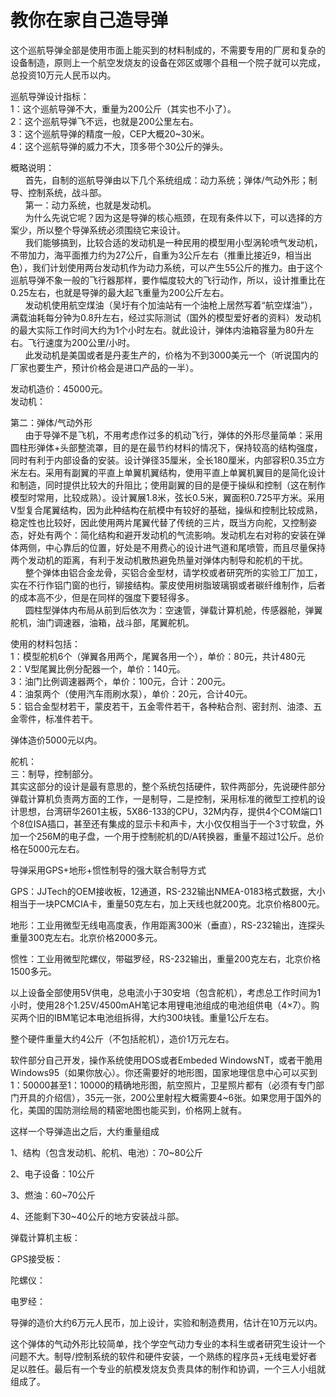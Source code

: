 

# 教你在家自己造导弹

这个巡航导弹全部是使用市面上能买到的材料制成的，不需要专用的厂房和复杂的设备制造，原则上一个航空发烧友的设备在郊区或哪个县租一个院子就可以完成，总投资10万元人民币以内。

巡航导弹设计指标：  
1：这个巡航导弹不大，重量为200公斤（其实也不小了）。  
2：这个巡航导弹飞不远，也就是200公里左右。  
3：这个巡航导弹的精度一般，CEP大概20~30米。  
4：这个巡航导弹的威力不大，顶多带个30公斤的弹头。

概略说明：  
      首先，自制的巡航导弹由以下几个系统组成：动力系统；弹体/气动外形；制导、控制系统，战斗部。  
      第一：动力系统，也就是发动机。  
      为什么先说它呢？因为这是导弹的核心瓶颈，在现有条件以下，可以选择的方案少，所以整个导弹系统必须围绕它来设计。  
      我们能够搞到，比较合适的发动机是一种民用的模型用小型涡轮喷气发动机，不带加力，海平面推力约为27公斤，自重为3公斤左右（推重比接近9，相当出色），我们计划使用两台发动机作为动力系统，可以产生55公斤的推力。由于这个巡航导弹不象一般的飞行器那样，要作幅度较大的飞行动作，所以，设计推重比在0.25左右，也就是导弹的最大起飞重量为200公斤左右。  
      发动机使用航空煤油（吴圩有个加油站有一个油枪上居然写着“航空煤油”）， 满载油耗每分钟为0.8升左右，经过实际测试（国外的模型爱好者的资料）发动机的最大实际工作时间大约为1个小时左右。就此设计，弹体内油箱容量为80升左右。飞行速度为200公里/小时。  
      此发动机是美国或者是丹麦生产的，价格为不到3000美元一个（听说国内的厂家也要生产，预计价格会是进口产品的一半）。

发动机造价：45000元。  
发动机：

第二：弹体/气动外形  
      由于导弹不是飞机，不用考虑作过多的机动飞行，弹体的外形尽量简单：采用圆柱形弹体+头部整流罩，目的是在最节约材料的情况下，保持较高的结构强度，同时有利于内部设备的安装。设计弹径35厘米，全长180厘米，内部容积0.35立方米左右。采用有副翼的平直上单翼机翼结构，使用平直上单翼机翼目的是简化设计和制造，同时提供比较大的升阻比；使用副翼的目的是便于操纵和控制（这在制作模型时常用，比较成熟）。设计翼展1.8米，弦长0.5米，翼面积0.725平方米。采用V型复合尾翼结构，因为此种结构在航模中有较好的基础，操纵和控制比较成熟，稳定性也比较好，因此使用两片尾翼代替了传统的三片，既当方向舵，又控制姿态，好处有两个：简化结构和避开发动机的气流影响。发动机左右对称的安装在弹体两侧，中心靠后的位置，好处是不用费心的设计进气道和尾喷管，而且尽量保持两个发动机的距离，有利于发动机散热避免热量对弹体内制导和舵机的干扰。  
      整个弹体由铝合金龙骨，买铝合金型材，请学校或者研究所的实验工厂加工，实在不行作铝门窗的也行，铆接结构。蒙皮使用树脂玻璃钢或者碳纤维制作，后者的成本高不少，但是在同样的强度下要轻得多。  
      圆柱型弹体内布局从前到后依次为：空速管，弹载计算机舱，传感器舱，弹翼舵机，油门调速器，油箱，战斗部，尾翼舵机。

使用的材料包括：  
1：模型舵机6个（弹翼各用两个，尾翼各用一个），单价：80元，共计480元  
2：V型尾翼比例分配器一个，单价：140元。  
3：油门比例调速器两个，单价：100元，合计：200元。  
4：油泵两个（使用汽车雨刷水泵），单价：20元，合计40元。  
5：铝合金型材若干，蒙皮若干，五金零件若干，各种粘合剂、密封剂、油漆、五金零件，标准件若干。

弹体造价5000元以内。

舵机：  
三：制导，控制部分。  
其实这部分的设计是最有意思的，整个系统包括硬件，软件两部分，先说硬件部分  
弹载计算机负责两方面的工作，一是制导，二是控制，采用标准的微型工控机的设计思想，台湾研华2601主板，5X86-133的CPU，32M内存，提供4个COM端口1个8位ISA插口，甚至还有集成的显示卡和声卡，大小仅仅相当于一个3寸软盘，外加一个256M的电子盘，一个用于控制舵机的D/A转换器，重量不超过1公斤。总价格在5000元左右。

导弹采用GPS+地形+惯性制导的强大联合制导方式

GPS：JJTech的OEM接收板，12通道，RS-232输出NMEA-0183格式数据，大小相当于一块PCMCIA卡，重量50克左右，加上天线也就200克。北京价格800元。

地形：工业用微型无线电高度表，作用距离300米（垂直），RS-232输出，连探头重量300克左右。北京价格2000多元。

惯性：工业用微型陀螺仪，带磁罗经，RS-232输出，重量200克左右，北京价格1500多元。

以上设备全部使用5V供电，总电流小于30安培（包含舵机），考虑总工作时间为1小时，使用28个1.25V/4500mAH笔记本用锂电池组成的电池组供电（4×7）。购买两个旧的IBM笔记本电池组拆得，大约300块钱。重量1公斤左右。

整个硬件重量大约4公斤（不包括舵机），造价1万元左右。

软件部分自己开发，操作系统使用DOS或者Embeded WindowsNT，或者干脆用Windows95（如果你放心）。你还需要好的地形图，国家地理信息中心可以买到1：50000甚至1：10000的精确地形图，航空照片，卫星照片都有（必须有专门部门开具的介绍信），35元一张，200公里射程大概需要4~6张。如果您用于国外的化，美国的国防测绘局的精密地图也能买到，价格网上就有。

这样一个导弹造出之后，大约重量组成

1、结构（包含发动机、舵机、电池）：70~80公斤

2、电子设备：10公斤

3、燃油：60~70公斤

4、还能剩下30~40公斤的地方安装战斗部。

弹载计算机主板：

GPS接受板：

陀螺仪：

电罗经：

导弹的造价大约6万元人民币，加上设计，实验和制造费用，估计在10万元以内。

这个弹体的气动外形比较简单，找个学空气动力专业的本科生或者研究生设计一个问题不大。制导/控制系统的软件和硬件安装，一个熟练的程序员+无线电爱好者足以胜任。最后有一个专业的航模发烧友负责具体的制作和协调，一个三人小组就组成了。
